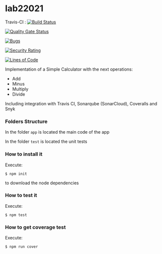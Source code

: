 # lab22021

Travis-CI : [![Build Status](https://travis-ci.org/juan-urrego/lab22021-arquisoft.svg?branch=main)](https://travis-ci.org/juan-urrego/lab22021-arquisoft)

[![Quality Gate Status](https://sonarcloud.io/api/project_badges/measure?project=juan-urrego_lab22021-arquisoft&metric=alert_status)](https://sonarcloud.io/dashboard?id=juan-urrego_lab22021-arquisoft)

[![Bugs](https://sonarcloud.io/api/project_badges/measure?project=juan-urrego_lab22021-arquisoft&metric=bugs)](https://sonarcloud.io/dashboard?id=juan-urrego_lab22021-arquisoft)

[![Security Rating](https://sonarcloud.io/api/project_badges/measure?project=juan-urrego_lab22021-arquisoft&metric=security_rating)](https://sonarcloud.io/dashboard?id=juan-urrego_lab22021-arquisoft)

[![Lines of Code](https://sonarcloud.io/api/project_badges/measure?project=juan-urrego_lab22021-arquisoft&metric=ncloc)](https://sonarcloud.io/dashboard?id=juan-urrego_lab22021-arquisoft)

Implementation of a Simple Calculator with the next operations:

* Add
* Minus
* Multiply
* Divide

Including integration with Travis CI, Sonarqube (SonarCloud), Coveralls and Snyk

### Folders Structure

In the folder `app` is located the main code of the app

In the folder `test` is located the unit tests

### How to install it

Execute:

```shell
$ npm init
```
to download the node dependencies

### How to test it

Execute:

```shell
$ npm test
```

### How to get coverage test

Execute:

```shell
$ npm run cover
```